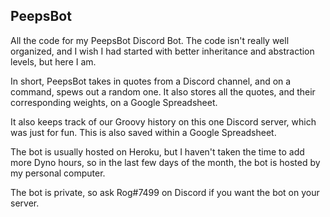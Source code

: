 ## PeepsBot

All the code for my PeepsBot Discord Bot. The code isn't really well organized, and I wish I had started with better inheritance and abstraction levels, but here I am. 

In short, PeepsBot takes in quotes from a Discord channel, and on a command, spews out a random one. It also stores all the quotes, and their corresponding weights, on a Google Spreadsheet.

It also keeps track of our Groovy history on this one Discord server, which was just for fun. This is also saved within a Google Spreadsheet.

The bot is usually hosted on Heroku, but I haven't taken the time to add more Dyno hours, so in the last few days of the month, the bot is hosted by my personal computer.

The bot is private, so ask Rog#7499 on Discord if you want the bot on your server.
